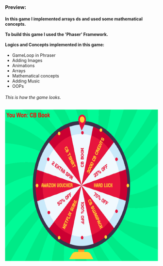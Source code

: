 ### Preview:
<h4> In this game I implemented arrays ds and used some mathematical concepts. <br><br>
To build this game I used the 'Phaser' Framework.<br><br>
Logics and Concepts implemented in this game:<br></h4>
<ul>
  <li> GameLoop in Phraser</li>
  <li> Adding Images</li>
  <li> Animations </li>
  <li> Arrays </li>
  <li> Mathematical concepts</li>
  <li> Adding Music</li>
  <li> OOPs </li>
</ul>
    
###### This is how the game looks.
<img src="saw.PNG" alt="Trulli" width="700" height="500"><br><br><br>
